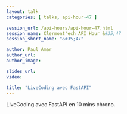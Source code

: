 ```yaml
---
layout: talk
categories: [ talks, api-hour-47 ]

session_url: /api-hours/api-hour-47.html
session_name: Clermont'ech API Hour &#35;47
session_short_name: "&#35;47"

author: Paul Amar
author_url:
author_image:

slides_url:
video:

title: "LiveCoding avec FastAPI"
---
```


LiveCoding avec FastAPI en 10 mins chrono.